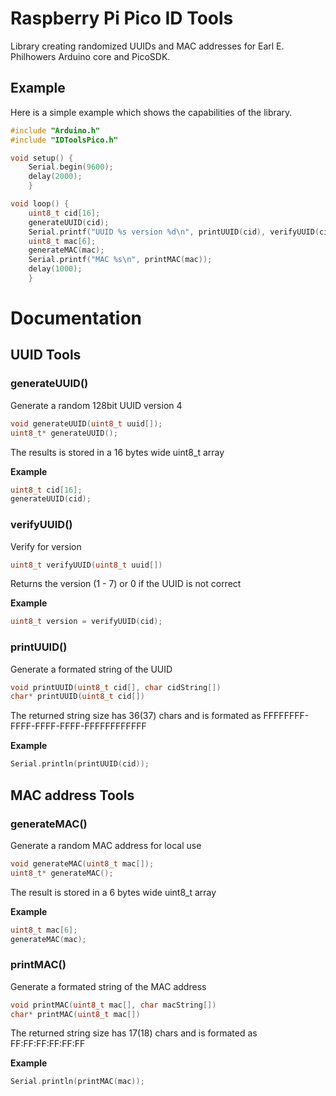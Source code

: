 # Raspberry Pi Pico ID Tools

Library creating randomized UUIDs and MAC addresses for Earl E. Philhowers Arduino core and PicoSDK.<br>

## Example
Here is a simple example which shows the capabilities of the library.<br>

```cpp
#include "Arduino.h"
#include "IDToolsPico.h"

void setup() {
	Serial.begin(9600);
	delay(2000);
	}

void loop() {
	uint8_t cid[16];
	generateUUID(cid);
	Serial.printf("UUID %s version %d\n", printUUID(cid), verifyUUID(cid));
	uint8_t mac[6];
	generateMAC(mac);
	Serial.printf("MAC %s\n", printMAC(mac));
	delay(1000);
	}
```

# Documentation

## UUID Tools

### **generateUUID()**
Generate a random 128bit UUID version 4
```cpp
void generateUUID(uint8_t uuid[]);
uint8_t* generateUUID();
```
The results is stored in a 16 bytes wide uint8_t array

**Example**

```cpp
uint8_t cid[16];
generateUUID(cid);
```

### **verifyUUID()**
Verify for version
```cpp
uint8_t verifyUUID(uint8_t uuid[])
```
Returns the version (1 - 7) or 0 if the UUID is not correct

**Example**

```cpp
uint8_t version = verifyUUID(cid);
```

### **printUUID()**
Generate a formated string of the UUID
```cpp
void printUUID(uint8_t cid[], char cidString[])
char* printUUID(uint8_t cid[])
```
The returned string size has 36(37) chars and is formated as FFFFFFFF-FFFF-FFFF-FFFF-FFFFFFFFFFFF

**Example**

```cpp
Serial.println(printUUID(cid));
```

## MAC address Tools

### **generateMAC()**
Generate a random MAC address for local use
```cpp
void generateMAC(uint8_t mac[]);
uint8_t* generateMAC();
```
The result is stored in a 6 bytes wide uint8_t array

**Example**

```cpp
uint8_t mac[6];
generateMAC(mac);
```

### **printMAC()**
Generate a formated string of the MAC address
```cpp
void printMAC(uint8_t mac[], char macString[])
char* printMAC(uint8_t mac[])
```
The returned string size has 17(18) chars and is formated as FF:FF:FF:FF:FF:FF

**Example**

```cpp
Serial.println(printMAC(mac));
```
